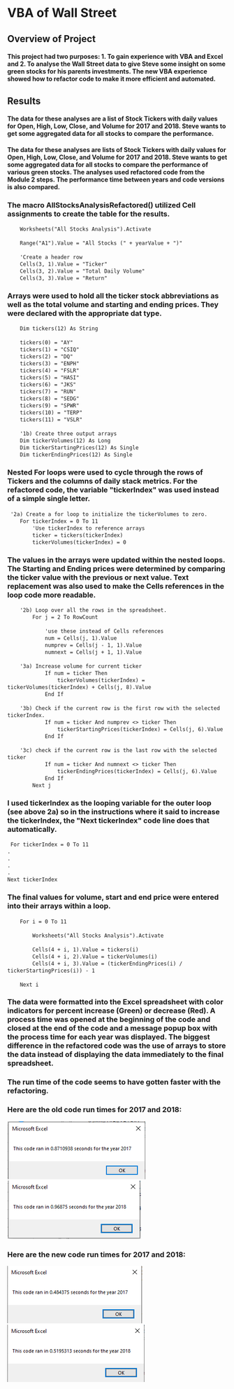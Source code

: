 # VBA of Wall Street

## Overview of Project

#### This project had two purposes: 1. To gain experience with VBA and Excel and 2. To analyse the Wall Street data to give Steve some insight on some green stocks for his parents investments. The new VBA experience showed how to refactor code to make it more efficient and automated.

## Results

#### The data for these analyses are a list of Stock Tickers with daily values for Open, High, Low, Close, and Volume for 2017 and 2018. Steve wants to get some aggregated data for all stocks to compare the performance. 

#### The data for these analyses are lists of Stock Tickers with daily values for Open, High, Low, Close, and Volume for 2017 and 2018. Steve wants to get some aggregated data for all stocks to compare the performance of various green stocks. The analyses used refactored code from the Module 2 steps. The performance time between years and code versions is also compared.

### The macro AllStocksAnalysisRefactored() utilized Cell assignments to create the table for the results.

```VB
    Worksheets("All Stocks Analysis").Activate
    
    Range("A1").Value = "All Stocks (" + yearValue + ")"
    
    'Create a header row
    Cells(3, 1).Value = "Ticker"
    Cells(3, 2).Value = "Total Daily Volume"
    Cells(3, 3).Value = "Return"
```
### Arrays were used to hold all the ticker stock abbreviations as well as the total volume and starting and ending prices. They were declared with the appropriate dat type.

```VB
    Dim tickers(12) As String
    
    tickers(0) = "AY"
    tickers(1) = "CSIQ"
    tickers(2) = "DQ"
    tickers(3) = "ENPH"
    tickers(4) = "FSLR"
    tickers(5) = "HASI"
    tickers(6) = "JKS"
    tickers(7) = "RUN"
    tickers(8) = "SEDG"
    tickers(9) = "SPWR"
    tickers(10) = "TERP"
    tickers(11) = "VSLR"
    
    '1b) Create three output arrays
    Dim tickerVolumes(12) As Long
    Dim tickerStartingPrices(12) As Single
    Dim tickerEndingPrices(12) As Single
```

### Nested For loops were used to cycle through the rows of Tickers and the columns of daily stack metrics. For the refactored code, the variable "tickerIndex" was used instead of a simple single letter.

```VB
 '2a) Create a for loop to initialize the tickerVolumes to zero.
    For tickerIndex = 0 To 11
        'Use tickerIndex to reference arrays
        ticker = tickers(tickerIndex)
        tickerVolumes(tickerIndex) = 0
```

### The values in the arrays were updated within the nested loops. The Starting and Ending prices were determined by comparing the ticker value with the previous or next value. Text replacement was also used to make the Cells references in the loop code more readable. 

```VB
    '2b) Loop over all the rows in the spreadsheet.
        For j = 2 To RowCount
    
            'use these instead of Cells references
            num = Cells(j, 1).Value
            numprev = Cells(j - 1, 1).Value
            numnext = Cells(j + 1, 1).Value
            
    '3a) Increase volume for current ticker
            If num = ticker Then
                tickerVolumes(tickerIndex) = tickerVolumes(tickerIndex) + Cells(j, 8).Value
            End If
            
    '3b) Check if the current row is the first row with the selected tickerIndex.
            If num = ticker And numprev <> ticker Then
                tickerStartingPrices(tickerIndex) = Cells(j, 6).Value
            End If
        
    '3c) check if the current row is the last row with the selected ticker
            If num = ticker And numnext <> ticker Then
                tickerEndingPrices(tickerIndex) = Cells(j, 6).Value
            End If
        Next j
```
### I used tickerIndex as the looping variable for the outer loop (see above 2a) so in the instructions where it said to increase the tickerIndex, the "Next tickerIndex" code line does that automatically.

```VB
 For tickerIndex = 0 To 11
.
.
.
.
Next tickerIndex
```
### The final values for volume, start and end price were entered into their arrays within a loop.

```VB
    For i = 0 To 11

        Worksheets("All Stocks Analysis").Activate

        Cells(4 + i, 1).Value = tickers(i)
        Cells(4 + i, 2).Value = tickerVolumes(i)
        Cells(4 + i, 3).Value = (tickerEndingPrices(i) / tickerStartingPrices(i)) - 1

    Next i
```
### The data were formatted into the Excel spreadsheet with color indicators for percent increase (Green) or decrease (Red). A process time was opened at the beginning of the code and closed at the end of the code and a message popup box with the process time for each year was displayed. The biggest difference in the refactored code was the use of arrays to store the data instead of displaying the data immediately to the final spreadsheet.

### The run time of the code seems to have gotten faster with the refactoring. 

### Here are the old code run times for 2017 and 2018:

![OutcomeMonths](./Resources/VBA_Challenge_2017_oldcode.png)          ![OutcomeMonths](./Resources/VBA_Challenge_2018_oldcode.png)

### Here are the new code run times for 2017 and 2018:

![OutcomeMonths](./Resources/VBA_Challenge_2017.png)          ![OutcomeMonths](./Resources/VBA_Challenge_2018.png) 